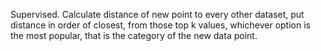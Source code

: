Supervised. Calculate distance of new point to every other dataset, put distance in order of closest, from those top k values, whichever option is the most popular, that is the category of the new data point.
